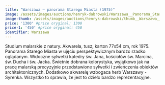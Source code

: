 ```yaml
---
title: "Warszawa – panorama Starego Miasta (1975)"
image: /assets/images/auctions/henryk-dabrowski/Warszawa__Panorama_Starego_Miasta__1975.jpg
image-thumb: /assets/images/auctions/henryk-dabrowski/thumb__Warszawa__Panorama_Starego_Miasta__1975.jpg
price: '1300' #price oryginal: 1300
price-1: '450' #price oryginal: 450
identifier: Warszawa
---
```


Studium malarskie z natury. Akwarela, tusz, karton 77x54 cm, rok 1975. Panorama Starego Miasta w ujęciu perspektywicznym bardzo rzadko oglądanym. Widoczne sylwetki katedry św. Jana, kościołów św. Marcina, św. Ducha i św. Jacka.
Świetnie dobrana kolorystyka, wyjątkowo jak na pracę malarską precyzyjnie przedstawione sylwetki i zwieńczenia obiektów architektonicznych. Dodatkowo akwarelę wzbogaca herb Warszawy - Syrenka. Wszystko to sprawia, że jest to dzieło bardzo reprezentacyjne.